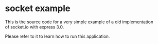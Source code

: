# socket example

This is the source code for a very simple example of a old implementation of socket.io with express 3.0.

Please refer to it to learn how to run this application.
